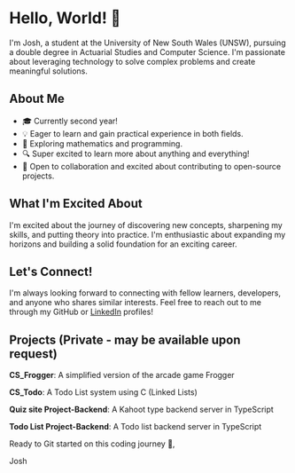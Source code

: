# Hello, World! 👋

I'm Josh, a student at the University of New South Wales (UNSW), pursuing a double degree in Actuarial Studies and Computer Science. I'm passionate about leveraging technology to solve complex problems and create meaningful solutions.

## About Me

- 🎓 Currently second year!
- 💡 Eager to learn and gain practical experience in both fields.
- 🌱 Exploring mathematics and programming.
- 🔍 Super excited to learn more about anything and everything!
- 🤝 Open to collaboration and excited about contributing to open-source projects.

## What I'm Excited About

I'm excited about the journey of discovering new concepts, sharpening my skills, and putting theory into practice. I'm enthusiastic about expanding my horizons and building a solid foundation for an exciting career.

## Let's Connect!

I'm always looking forward to connecting with fellow learners, developers, and anyone who shares similar interests. Feel free to reach out to me through my GitHub or [LinkedIn](https://www.linkedin.com/in/joshua-kim-0a8906267/) profiles!

## Projects (Private - may be available upon request)

**CS_Frogger**: A simplified version of the arcade game Frogger

**CS_Todo**: A Todo List system using C (Linked Lists)

**Quiz site Project-Backend**: A Kahoot type backend server in TypeScript

**Todo List Project-Backend**: A Todo list backend server in TypeScript




Ready to Git started on this coding journey 🚀,

Josh
